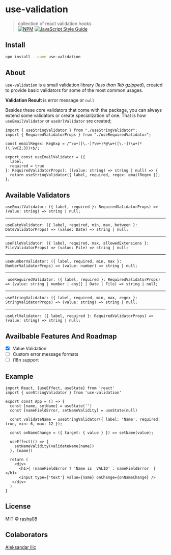 
# use-validation  
  
> collection of react validation hooks   
[![NPM](https://img.shields.io/npm/v/use-validation.svg)](https://www.npmjs.com/package/use-validation) [![JavaScript Style Guide](https://img.shields.io/badge/code_style-standard-brightgreen.svg)](https://standardjs.com)  
  
## Install  
  
```bash  
npm install --save use-validation  
```  

## About 

`use-validation` is a small validation library (*less than 1kb gzipped*), created to provide basic validators for some of the most common usages. 

**Validation Result** is error message or `null`


Besides these core validators that come with the package, you can always extend some validators or create specialization of one. That is how `useEmailValidator` or `useUrlValidator` sre created;

```tsx
import { useStringValidator } from "./useStringValidator";  
import { RequiredValidatorProps } from "./useRequiredValidator";  
  
const emailRegex: RegExp = /^\w+([\.-]?\w+)*@\w+([\.-]?\w+)*(\.\w{2,3})+$/;  
  
export const useEmailValidator = ({  
  label,  
  required = true  
}: RequiredValidatorProps): ((value: string) => string | null) => {  
  return useStringValidator({ label, required, regex: emailRegex });  
};
```

## Available Validators
  
  ``` useEmailValidator: ({ label, required }: RequiredValidatorProps) => (value: string) => string | null; ```
  ___
```useDateValidator: ({ label, required, min, max, between }: DateValidatorProps) => (value: Date) => string | null;```
___
```useFileValidator: ({ label, required, max, allowedExtensions }: FileValidatorProps) => (value: File) => string | null;```
___
```useNumberValidator: ({ label, required, min, max }: NumberValidatorProps) => (value: number) => string | null;```
___
``` useRequiredValidator: ({ label, required }: RequiredValidatorProps) => (value: string | number | any[] | Date | File) => string | null;```
___
```useStringValidator: ({ label, required, min, max, regex }: StringValidatorProps) => (value: string) => string | null;```
___
```useUrlValidator: ({ label, required }: RequiredValidatorProps) => (value: string) => string | null;```

## Availbable Features And Roadmap

 - [x] Value Validation
 - [ ] Custom error message formats
 - [ ] i18n support  

## Example  
  
```tsx  
import React, {useEffect, useState} from 'react'
import { useStringValidator } from 'use-validation'  
    
export const App = () => {
  const [name, setName] = useState('')  
  const [nameFieldError, setNameValidity] = useState(null)  
  
  const validateName = useStringValidator({ label: 'Name', required: true, min: 6, max: 12 }); 
  
  const onNameChange = ({ target: { value } }) => setName(value);  
  
  useEffect(() => {  
    setNameValidity(validateName(name))  
  }, [name])
  
  return (  
    <div>  
      <h1>{ !nameFieldError ? 'Name is  VALID' : nameFieldError  }</h1>  
      <input type={'text'} value={name} onChange={onNameChange} />  
   </div>  
  )
}
```  
  
## License  
  
MIT © [rasha08](https://github.com/rasha08)

## Colaborators
[Aleksandar Ilic](https://github.com/clili93)
